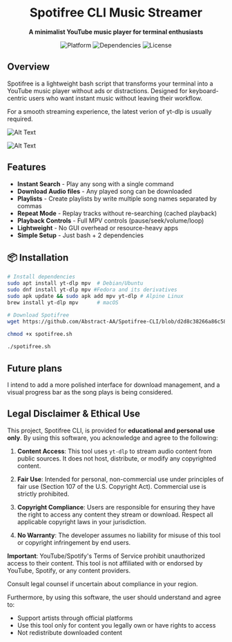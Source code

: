 <h1 align="center">Spotifree CLI Music Streamer</h1>
<p align="center">
  <strong>A minimalist YouTube music player for terminal enthusiasts</strong>
</p>

<div align="center">
  <img src="https://img.shields.io/badge/Platform-Linux%20%7C%20macOS%20%7C%20WSL-blue" alt="Platform">
  <img src="https://img.shields.io/badge/Dependencies-yt--dlp%20%7C%20mpv-green" alt="Dependencies">
  <img src="https://img.shields.io/badge/License-MIT-yellow" alt="License">
</div>

## Overview

Spotifree is a lightweight bash script that transforms your terminal into a YouTube music player without ads or distractions. Designed for keyboard-centric users who want instant music without leaving their workflow. 

For a smooth streaming experience, the latest verion of yt-dlp is usually required.

![Alt Text](https://github.com/Abstract-AA/Spotifree-CLI/blob/7e0ed110bd336636fcee4a5c40ef7b6c8367123a/Screenshot%20from%202025-07-10%2019-34-15.png)

![Alt Text](https://github.com/Abstract-AA/Spotifree-CLI/blob/7e0ed110bd336636fcee4a5c40ef7b6c8367123a/Screenshot%20from%202025-07-10%2019-42-16.png)


## Features

- **Instant Search** - Play any song with a single command
- **Download Audio files** - Any played song can be downloaded
- **Playlists** - Create playlists by write multiple song names separated by commas
- **Repeat Mode** - Replay tracks without re-searching (cached playback)
- **Playback Controls** - Full MPV controls (pause/seek/volume/loop)
- **Lightweight** - No GUI overhead or resource-heavy apps
- **Simple Setup** - Just bash + 2 dependencies

## 📦 Installation

```bash
# Install dependencies
sudo apt install yt-dlp mpv  # Debian/Ubuntu
sudo dnf install yt-dlp mpv #Fedora and its derivatives
sudo apk update && sudo apk add mpv yt-dlp # Alpine Linux
brew install yt-dlp mpv      # macOS

# Download Spotifree
wget https://github.com/Abstract-AA/Spotifree-CLI/blob/d2d8c38266a86c58360ca40b084ca07a2415efdc/spotifree.sh
     
chmod +x spotifree.sh

./spotifree.sh

```

## Future plans

I intend to add a more polished interface for download management, and a visual progress bar as the song plays is being considered.

## Legal Disclaimer & Ethical Use

This project, Spotifree CLI, is provided for **educational and personal use only**. By using this software, you acknowledge and agree to the following:

1. **Content Access**: This tool uses `yt-dlp` to stream audio content from public sources. It does not host, distribute, or modify any copyrighted content.

2. **Fair Use**: Intended for personal, non-commercial use under principles of fair use (Section 107 of the U.S. Copyright Act). Commercial use is strictly prohibited.

3. **Copyright Compliance**: Users are responsible for ensuring they have the right to access any content they stream or download. Respect all applicable copyright laws in your jurisdiction.

4. **No Warranty**: The developer assumes no liability for misuse of this tool or copyright infringement by end users.

**Important**: YouTube/Spotify's Terms of Service prohibit unauthorized access to their content. This tool is not affiliated with or endorsed by YouTube, Spotify, or any content providers.

Consult legal counsel if uncertain about compliance in your region.

Furthermore, by using this software, the user should understand and agree to:
- Support artists through official platforms
- Use this tool only for content you legally own or have rights to access
- Not redistribute downloaded content
